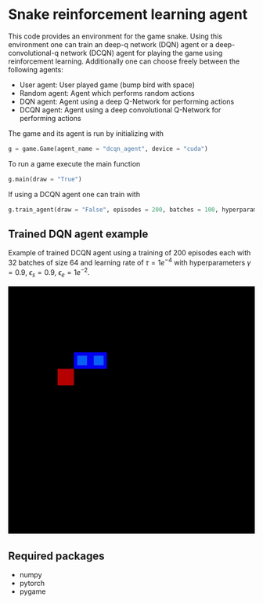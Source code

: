 # Snake reinforcement learning agent
This code provides an environment for the game snake. Using this environment one can train an deep-q network (DQN) agent or a deep-convolutional-q network (DCQN) agent for playing the game using reinforcement learning. Additionally one can choose freely between the following agents:
- User agent: User played game (bump bird with space)
- Random agent: Agent which performs random actions
- DQN agent: Agent using a deep Q-Network for performing actions
- DCQN agent: Agent using a deep convolutional Q-Network for performing actions

The game and its agent is run by initializing with
```python
g = game.Game(agent_name = "dcqn_agent", device = "cuda")
```
To run a game execute the main function
```python
g.main(draw = "True")
```
If using a DCQN agent one can train with
```python
g.train_agent(draw = "False", episodes = 200, batches = 100, hyperparameters)
```

## Trained DQN agent example
Example of trained DCQN agent using a training of 200 episodes each with 32 batches of size 64 and learning rate of $\tau = 1e^{-4}$ with hyperparameters $\gamma = 0.9$, $\epsilon_s = 0.9$, $\epsilon_e = 1e^{-2}$. <br /><br />
![](https://github.com/Dschobby/snake_reinforcement_learning/blob/main/animations/snake_animation.gif)

## Required packages
- numpy
- pytorch
- pygame
